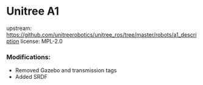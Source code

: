 # Unitree A1

upstream: https://github.com/unitreerobotics/unitree_ros/tree/master/robots/a1_description
license: MPL-2.0


### Modifications:

 - Removed Gazebo and transmission tags
 - Added SRDF
